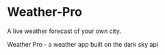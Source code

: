 # Weather-Pro

A live weather forecast of your own city. 

Weather Pro - a weather app built on the dark sky api
